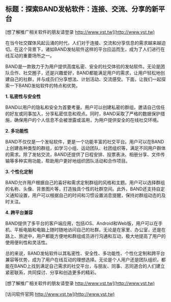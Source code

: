 ## **标题：探索BAND发帖软件：连接、交流、分享的新平台**

[想了解推广相关软件的朋友请登录 http://www.vst.tw](http://www.vst.tw)

在当今社交媒体风起云涌的时代，人们对于连接、交流和分享信息的需求越来越迫切。在这个背景下，诸如BAND发帖软件这样的平台应运而生，成为了人们进行在线互动的重要场所之一。

BAND是一款致力于为用户提供高度私密、安全的社交体验的发帖软件。无论是团队合作、社交圈子，还是兴趣爱好，BAND都能满足用户的需求，让用户轻松地创建自己的社群，并与成员们分享想法、计划活动、交流感受。下面，让我们一起探索一下BAND发帖软件的特点和优势。

**1. 私密性与安全性**

BAND以用户的隐私和安全为首要考量。用户可以创建私密的群组，邀请自己信任的好友或同事加入，分享私密信息和观点。同时，BAND采取了严格的数据保护措施，确保用户的个人信息不会被泄露或滥用，为用户提供安全的在线社交环境。

**2. 多功能性**

BAND不仅仅是一个发帖软件，更是一个功能丰富的社交平台。用户可以在BAND上创建各种类型的群组，如学习小组、运动团队、社团组织等，满足不同用户群体的需求。除了发帖交流，BAND还提供了日程安排、投票表决、相册分享、文件传输等多种实用功能，帮助用户更好地组织团队活动和合作项目。

**3. 个性化定制**

BAND允许用户根据自己的喜好和需求定制群组的风格和主题。用户可以选择群组的名称、头像、背景图片等，打造独具个性的社群空间。此外，BAND还支持自定义通知设置，用户可以根据自己的时间和习惯设置消息提醒，保持对群组动态的及时关注。

**4. 跨平台兼容**

BAND提供了多平台的客户端应用，包括iOS、Android和Web版，用户可以在手机、平板电脑和电脑上随时随地访问自己的社群。无论是在家里、办公室，还是在路上、旅途中，用户都能方便地和群组成员进行沟通和互动，极大地提高了用户的使用便利性和灵活性。

总的来说，BAND发帖软件以其私密性、安全性、多功能性、个性化定制和跨平台兼容等优势，成为了用户在线互动的理想选择。无论是个人用户还是团队组织，都能在BAND上找到满足自己需求的社交平台，与朋友、同事、志同道合的人们建立紧密联系，共同探讨、分享和创造更多的精彩。

[想了解推广相关软件的朋友请登录 http://www.vst.tw](http://www.vst.tw)


[访问软件官网 http://www.vst.tw](http://www.vst.tw)
